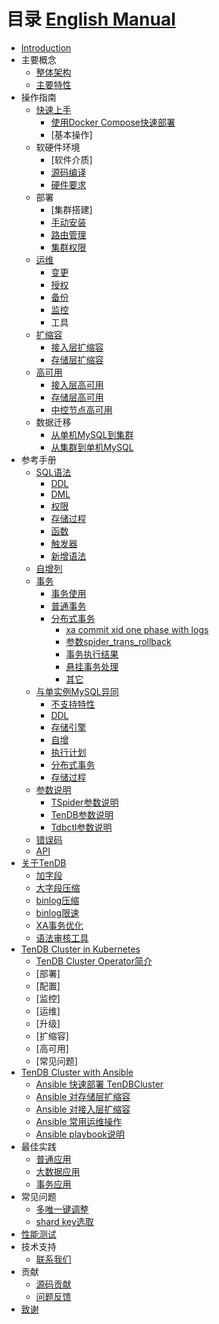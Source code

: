# 目录 [English Manual](SUMMARY-en.md)

* [Introduction](README.md)
* 主要概念
    * [整体架构](architecture.md)
    * [主要特性](key-features.md)
* 操作指南
    * [快速上手]()
        * [使用Docker Compose快速部署](op-guide/docker-compose-tendbcluster.md)
        * [基本操作]
    * 软硬件环境
        * [软件介质]
        * [源码编译](op-guide/compile.md)
        * [硬件要求](op-guide/system.md)
    * 部署
        * [集群搭建]
        * [手动安装](op-guide/manual-install.md)
        * [路由管理](op-guide/route-manager.md)
        * [集群权限](op-guide/cluster-grant.md)
    * [运维](op-guide/cluster-operator.md)
        * [变更](op-guide/alter-operator.md)
        * [授权](op-guide/grant-operator.md)
        * [备份](op-guide/backup.md)
        * [监控](op-guide/monitor.md)
        * 工具
    * [扩缩容](op-guide/scale-up-down.md)
        * [接入层扩缩容](op-guide/TSpider-scale.md)
        * [存储层扩缩容](op-guide/TenDB-scale.md)
    * [高可用](op-guide/High-availability.md)
        * [接入层高可用](op-guide/TSpider-failover.md)
        * [存储层高可用](op-guide/TenDB-failover.md)
        * [中控节点高可用](op-guide/Tdbctl-failover.md)
    * 数据迁移
        * [从单机MySQL到集群](op-guide/Data-migrate.md/#jump1)
        * [从集群到单机MySQL](op-guide/Data-migrate.md/#jump3)
* 参考手册
    * [SQL语法](re-book/sql-grammar.md)   
      * [DDL](re-book/ddl-syntax.md)   
      * [DML](re-book/dml-syntax.md)
      * [权限](re-book/grant.md)
      * [存储过程](re-book/stored-procedure.md)
      * [函数](re-book/function.md)
      * [触发器](re-book/trigger.md)
      * [新增语法](re-book/new-grammar.md)
    * [自增列](re-book/auto-increase.md)
    * [事务](re-book/transaction.md)
      * [事务使用](re-book/transaction.md#jump2)
      * [普通事务](re-book/transaction.md#jump3)
      * [分布式事务](re-book/transaction.md#jump4)
        * [xa commit xid one phase with logs](re-book/transaction.md#jump41)
        * [参数spider_trans_rollback](re-book/transaction.md#jump42)
        * [事务执行结果](re-book/transaction.md#jump43)
        * [悬挂事务处理](re-book/transaction.md#jump44)
        * [其它](re-book/transaction.md#jump5)
    * [与单实例MySQL异同](re-book/mysql-compatibility.md/#jump)
        * [不支持特性](re-book/mysql-compatibility.md/#jump1)
        * [DDL](re-book/mysql-compatibility.md/#jump21)
        * [存储引擎](re-book/mysql-compatibility.md/#jump22)
        * [自增](re-book/mysql-compatibility.md/#jump23)
        * [执行计划](re-book/mysql-compatibility.md#jump24)
        * [分布式事务](re-book/mysql-compatibility.md/#jump25)
        * [存储过程](re-book/mysql-compatibility.md#jump26)
    * [参数说明](re-book/parameter.md)
      * [TSpider参数说明](re-book/tspider-parameter.md)
      * [TenDB参数说明](re-book/tendb-parameter.md)
      * [Tdbctl参数说明](re-book/tdbctl-parameter.md)
    * [错误码](re-book/errorno.md)
    * [API](re-book/api.md)
* [关于TenDB](tendb/tendb.md)
    * [加字段](tendb/instant-add-column.md)
    * [大字段压缩](tendb/blob-compress.md)
    * [binlog压缩](tendb/binlog-compress.md)
    * [binlog限速](tendb/binlog-speed-limit.md)
    * [XA事务优化](tendb/xafeatures.md)
	* [语法审核工具](tendb/tmysqlparse.md)
* [TenDB Cluster in Kubernetes](kubernetes/cluster-in-k8s.md)
    * [TenDB Cluster Operator简介](kubernetes/cluster-operator.md)
    * [部署]
    * [配置]
    * [监控]
    * [运维]
    * [升级]
    * [扩缩容]
    * [高可用]
    * [常见问题]
* [TenDB Cluster with Ansible](op-ansible/readme.md)
    * [Ansible 快速部署 TenDBCluster](op-ansible/ansible-deploy-tendbcluster.md)
    * [Ansible 对存储层扩缩容](op-ansible/ansible-scale-up-tendb.md)
    * [Ansible 对接入层扩缩容](op-ansible/ansible-scale-out-tspider.md)
    * [Ansible 常用运维操作](op-ansible/ansible-with-cluster-op.md)
    * [Ansible playbook说明](op-ansible/ansible-def-inventory-vars.md)
* 最佳实践
    * [普通应用](practice/common-bestpractice.md)
    * [大数据应用](practice/bigdatapractice.md)
    * [事务应用](practice/transactionapplication.md)
* 常见问题
    * [多唯一键调整](com-problem/multi-unique-key-adjust.md)
    * [shard key选取](com-problem/shard-key-choose.md)
* [性能测试](performance-test.md)
* 技术支持
    * [联系我们](contribution/concat.md)
* 贡献
    * [源码贡献](contribution/contribute.md)
    * [问题反馈](contribution/contribute.md#jump2)
* [致谢](acknowledgements.md)

